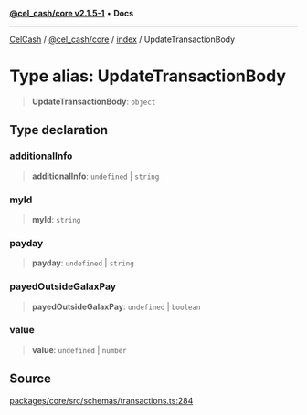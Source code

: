 [**@cel_cash/core v2.1.5-1**](../../README.md) • **Docs**

***

[CelCash](../../../../README.md) / [@cel\_cash/core](../../README.md) / [index](../README.md) / UpdateTransactionBody

# Type alias: UpdateTransactionBody

> **UpdateTransactionBody**: `object`

## Type declaration

### additionalInfo

> **additionalInfo**: `undefined` \| `string`

### myId

> **myId**: `string`

### payday

> **payday**: `undefined` \| `string`

### payedOutsideGalaxPay

> **payedOutsideGalaxPay**: `undefined` \| `boolean`

### value

> **value**: `undefined` \| `number`

## Source

[packages/core/src/schemas/transactions.ts:284](https://github.com/Pyxlab/celcash/blob/9dbc7013720b05f34ded33140fbf1d827b403eea/packages/core/src/schemas/transactions.ts#L284)
